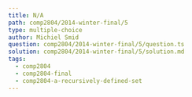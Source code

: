 ```yaml
---
title: N/A
path: comp2804/2014-winter-final/5
type: multiple-choice
author: Michiel Smid
question: comp2804/2014-winter-final/5/question.ts
solution: comp2804/2014-winter-final/5/solution.md
tags:
  - comp2804
  - comp2804-final
  - comp2804-a-recursively-defined-set
---
```

